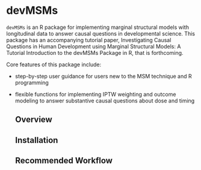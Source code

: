 # devMSMs

`devMSMs` is an R package for implementing marginal structural models with longitudinal data to answer causal questions in developmental science. This package has an accompanying tutorial paper, Investigating Causal Questions in Human Development using Marginal Structural Models: A Tutorial Introduction to the devMSMs Package in R, that is forthcoming. 

Core features of this package include: 
- step-by-step user guidance for users new to the MSM technique and R programming
- flexible functions for implementing IPTW weighting and outcome modeling to answer substantive causal questions about dose and timing


  ## Overview


  ## Installation


  ## Recommended Workflow

